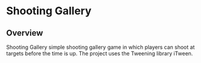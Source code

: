 # Shooting Gallery

## Overview ##
Shooting Gallery simple shooting gallery game in which players can shoot at targets before the time is up. The project uses the Tweening library iTween. 
